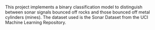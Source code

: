 This project implements a binary classification model to distinguish between sonar signals bounced off rocks and those bounced off metal cylinders (mines). The dataset used is the Sonar Dataset from the UCI Machine Learning Repository.

